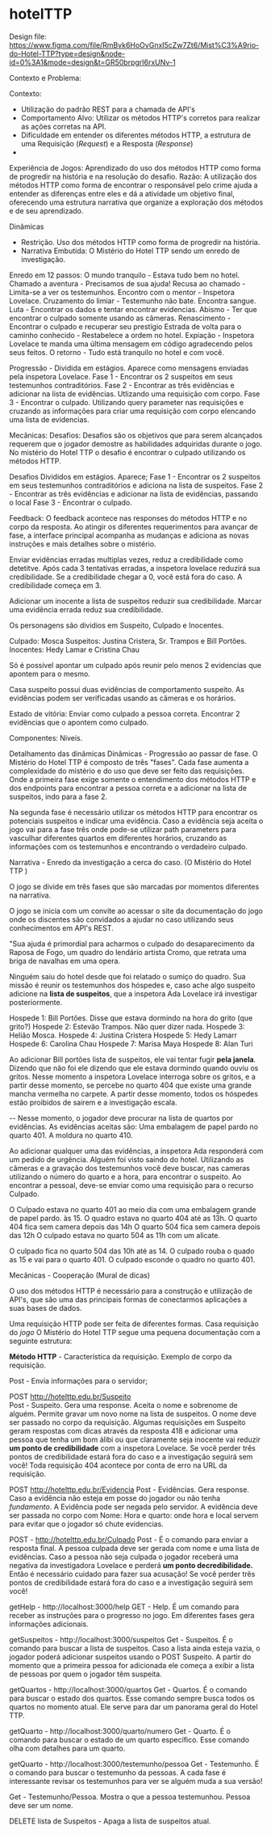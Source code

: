 # hotelTTP

Design file: https://www.figma.com/file/RmBvk6HoOvGnxI5cZw7Zt6/Mist%C3%A9rio-do-Hotel-TTP?type=design&node-id=0%3A1&mode=design&t=GR50brpgrI6rxUNv-1



Contexto e Problema:

Contexto:
- Utilização do padrão REST para a chamada de API's
- Comportamento Alvo: Utilizar os métodos HTTP's corretos para realizar as ações corretas na API.
- Dificuldade em entender os diferentes métodos HTTP, a estrutura de uma Requisição (*Request*) e a Resposta (*Response*)
-

Experiência de Jogos: Aprendizado do uso dos métodos HTTP como forma de progredir na história e na resolução do desafio.
Razão: A utilização dos métodos HTTP como forma de encontrar o responsável pelo crime ajuda a entender as diferenças entre eles e dá a atividade um objetivo final, oferecendo uma estrutura narrativa que organize a exploração dos métodos e de seu aprendizado.



Dinâmicas
- Restrição. Uso dos métodos HTTP como forma de progredir na história.
- Narrativa Embutida: O Mistério do Hotel TTP sendo um enredo de investigação.

Enredo em 12 passos:
O mundo tranquilo - Estava tudo bem no hotel.
Chamado a aventura - Precisamos de sua ajuda!
Recusa ao chamado - Limita-se a ver os testemunhos.
Encontro com o mentor - Inspetora Lovelace.
Cruzamento do limiar - Testemunho não bate. Encontra sangue.
Luta - Encontrar os dados e tentar encontrar evidencias.
Abismo - Ter que encontrar o culpado somente usando as câmeras.
Renascimento - Encontrar o culpado e recuperar seu prestígio
Estrada de volta para o caminho conhecido - Restabelece a ordem no hotel.
Expiação - Inspetora Lovelace te manda uma última mensagem em código agradecendo pelos seus feitos.
O retorno - Tudo está tranquilo no hotel e com você.


Progressão - Dividida em estágios. Aparece como mensagens enviadas pela inspetora Lovelace.
Fase 1 - Encontrar os 2 suspeitos em seus testemunhos contraditórios.
Fase 2 - Encontrar as três evidências e adicionar na lista de evidências. Utlizando uma requisição com corpo.
Fase 3 - Encontrar o culpado. Utilizando query parameter nas requisições e cruzando as informações para criar uma requisição com corpo elencando uma lista de evidencias.


Mecânicas:
Desafios: Desafios são os objetivos que para serem alcançados requerem que o jogador demostre as habilidades adquiridas durante o jogo. No mistério do Hotel TTP o desafio é encontrar o culpado utilizando os métodos HTTP.

Desafios  Divididos em estágios. Aparece;
Fase 1 - Encontrar os 2 suspeitos em seus testemunhos contraditórios e adiciona na lista de suspeitos.
Fase 2 - Encontrar as três evidências e adicionar na lista de evidências, passando o local
Fase 3 - Encontrar o culpado.

Feedback: O feedback acontece nas responses do métodos HTTP e no corpo da resposta.
Ao atingir os diferentes requerimentos para avançar de fase, a interface principal acompanha as mudanças e adiciona as novas instruções e mais detalhes sobre o mistério.

Enviar evidências erradas multiplas vezes, reduz a credibilidade como detetitve. Após cada 3 tentativas erradas, a inspetora lovelace reduzirá sua credibilidade. Se a credibilidade chegar a 0, você está fora do caso.
A credibilidade começa em 3.

Adicionar um inocente a lista de suspeitos reduzir sua credibilidade.
Marcar uma evidência errada reduz sua credibilidade.

Os personagens são dividios em Suspeito, Culpado e Inocentes.

Culpado: Mosca
Suspeitos: Justina Cristera, Sr. Trampos e Bill Portões.
Inocentes: Hedy Lamar e Cristina Chau

Só é possível apontar um culpado após reunir pelo menos 2 evidencias que apontem para o mesmo.

Casa suspeito possui duas evidências de comportamento suspeito.
As evidências podem ser verificadas usando as câmeras e os horários.

Estado de vitória: Enviar como culpado a pessoa correta.
Encontrar 2 evidências que o apontem como culpado.


Componentes:
Níveis.




Detalhamento das dinâmicas
Dinâmicas - Progressão ao passar de fase.
O Mistério do Hotel TTP é composto de três "fases". Cada fase aumenta a complexidade do mistério e do uso que deve ser feito das requisições. Onde a primeira fase exige somente o entendimento dos métodos HTTP e dos endpoints para encontrar a pessoa correta e a adicionar na lista de suspeitos, indo para a fase 2.

Na segunda fase é necessário utilizar os métodos HTTP para encontrar os potenciais suspeitos e indicar uma evidência. Caso a evidência seja aceita o jogo vai para a fase três onde pode-se utilizar path parameters para vasculhar diferentes quartos em diferentes horários, cruzando as informações com os testemunhos e encontrando o verdadeiro culpado.

Narrativa - Enredo da investigação a cerca do caso. (O Mistério do Hotel TTP )

O jogo se divide em três fases que são marcadas por momentos diferentes na narrativa.

O jogo se inicia com um convite ao acessar o site da documentação do jogo onde os discentes são convidados a ajudar no caso utilizando seus conhecimentos em API's REST.

"Sua ajuda é primordial para acharmos o culpado do desaparecimento da Raposa de Fogo, um quadro do lendário artista Cromo, que retrata uma briga de navalhas em uma opera.

Ninguém saiu do hotel desde que foi relatado o sumiço do quadro. Sua missão é reunir os testemunhos dos hóspedes e, caso ache algo suspeito adicione na **lista de suspeitos**, que a inspetora Ada Lovelace irá investigar posteriormente.


Hospede 1: Bill Portões. Disse que estava dormindo na hora do grito (que grito?)
Hospede 2: Estevão Trampos. Não quer dizer nada.
Hospede 3: Helião Mosca. 
Hospede 4: Justina Cristera
Hospede 5: Hedy Lamarr
Hospede 6: Carolina Chau
Hospede 7: Marisa Maya
Hospede 8: Alan Turi


Ao adicionar Bill portões lista de suspeitos, ele vai tentar fugir **pela janela**. Dizendo que não foi ele dizendo que ele estava dormindo quando ouviu os gritos. 
Nesse momento a inspetora Lovelace interroga sobre os gritos, e a partir desse momento, se percebe no quarto 404 que existe uma grande mancha vermelha no carpete. A partir desse momento, todos os hóspedes estão proibidos de sairem e a investigação escala.


-- Nesse momento, o jogador deve procurar na lista de quartos por evidências. 
As evidências aceitas são: Uma embalagem de papel pardo no quarto 401. A moldura no quarto 410. 


Ao adicionar qualquer uma das evidências, a inspetora Ada responderá com um pedido de urgência. Alguém foi visto saindo do hotel. Utilizando as câmeras e a gravação dos testemunhos você deve buscar, nas cameras utilizando o número do quarto e a hora, para encontrar o suspeito. Ao encontrar a pessoal, deve-se enviar como uma requisição para o recurso Culpado.



O Culpado estava no quarto 401 ao meio dia com uma embalagem grande de papel pardo. às 15.
O quadro estava no quarto 404 até as 13h.
O quarto 404 fica sem camera depois das 14h
O quarto 504 fica sem camera depois das 12h
O culpado estava no quarto 504 as 11h com um alicate.

O culpado fica no quarto 504 das 10h até as 14.
O culpado rouba o quado as 15 e vai para o quarto 401.
O culpado esconde o quadro no quarto 401.



Mecânicas - Cooperação (Mural de dicas) 



O uso dos métodos HTTP é necessário para a construção e utilização de API's, que são uma das principais formas de conectarmos aplicações a suas bases de dados.

Uma requisição HTTP pode ser feita de diferentes formas. Casa requisição do *jogo* O Mistério do Hotel TTP segue uma pequena documentação com a seguinte estrutura:

**Método HTTP** -  Característica da requisição. Exemplo de corpo da requisição.


Post - Envia informações para o servidor;

POST http://hotelttp.edu.br/Suspeito  
Post - Suspeito. Gera uma response. Aceita o nome e sobrenome de alguém. Permite gravar um novo nome na lista de suspeitos.
O nome deve ser passado no corpo da requisição. Algumas requisições em Suspeito geram respostas com dicas através da resposta 418 e adicionar uma pessoa que tenha um bom álibi ou que claramente seja inocente vai reduzir **um ponto de credibilidade** com a inspetora Lovelace. Se você perder três pontos de credibilidade estará fora do caso e a investigação seguirá sem você!
Toda requisição 404 acontece por conta de erro na URL da requisição.

POST http://hotelttp.edu.br/Evidencia
Post - Evidências. Gera response. Caso a evidência não esteja em posse do jogador ou não tenha *fundamento*. A Evidência pode ser negada pelo servidor. A evidência deve ser passada no corpo com Nome: Hora e quarto: onde hora e local servem para evitar que o jogador só chute evidencias.

POST - http://hotelttp.edu.br/Culpado
Post - É o comando para enviar a resposta final. A pessoa culpada deve ser gerada com nome e uma lista de evidências. Caso a pessoa não seja culpada o jogador receberá uma negativa da investigadora Lovelace e perderá **um ponto decredibilidade.** Então é necessário cuidado para fazer sua acusação! Se você perder três pontos de credibilidade estará fora do caso e a investigação seguirá sem você!

getHelp - http://localhost:3000/help
GET - Help. É um comando para receber as instruções para o progresso no jogo. Em diferentes fases gera informações adicionais.

getSuspeitos - http://localhost:3000/suspeitos
Get - Suspeitos. É o comando para buscar a lista de suspeitos. Caso a lista ainda esteja vazia, o jogador poderá adicionar suspeitos usando o POST Suspeito. A partir do momento que a primeira pessoa for adicionada ele começa a exibir a lista de pessoas por quem o jogador têm suspeita. 

getQuartos - http://localhost:3000/quartos
Get - Quartos. É o comando para buscar o estado dos quartos. Esse comando sempre busca todos os quartos no momento atual. Ele serve para dar um panorama geral do Hotel TTP. 

getQuarto - http://localhost:3000/quarto/numero
Get - Quarto. É o comando para buscar o estado de um quarto específico. Esse comando olha com detalhes para um quarto. 

getQuarto - http://localhost:3000/testemunho/pessoa
Get - Testemunho. É o comando para buscar o testemunho da pessoas. A cada fase é interessante revisar os testemunhos para ver se alguém muda a sua versão!


Get - Testemunho/Pessoa. Mostra o que a pessoa testemunhou. Pessoa deve ser um nome.


DELETE lista de Suspeitos - Apaga a lista de suspeitos atual.
